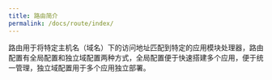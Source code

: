 ```yaml
---
title: 路由简介
permalink: /docs/route/index/
---
```


路由用于将特定主机名（域名）下的访问地址匹配到特定的应用模块处理器，路由配置有全局配置和独立域配置两种方式，全局配置便于快速搭建多个应用，便于统一管理，独立域配置用于多个应用独立部署。






